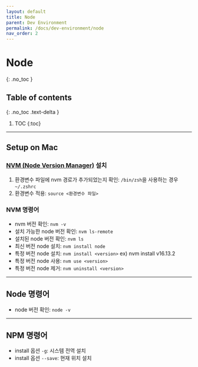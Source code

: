 ```yaml
---
layout: default
title: Node
parent: Dev Environment
permalink: /docs/dev-environment/node
nav_order: 2
---
```


# Node
{: .no_toc }

## Table of contents
{: .no_toc .text-delta }

1. TOC
{:toc}

---

## Setup on Mac

### [NVM (Node Version Manager)](https://github.com/nvm-sh/nvm) 설치
1. 환경변수 파일에 nvm 경로가 추가되었는지 확인: `/bin/zsh`을 사용하는 경우 `~/.zshrc`
2. 환경변수 적용: `source <환경변수 파일>`

### NVM 명령어
- nvm 버전 확인: `nvm -v`
- 설치 가능한 node 버전 확인: `nvm ls-remote`
- 설치된 node 버전 확인: `nvm ls`
- 최신 버전 node 설치: `nvm install node`
- 특정 버전 node 설치: `nvm install <version>` ex) nvm install v16.13.2
- 특정 버전 node 사용: `nvm use <version>`
- 특정 버전 node 제거: `nvm uninstall <version>`

---

## Node 명령어
- node 버전 확인: `node -v`

---

## NPM 명령어
- install 옵션 `-g`: 시스템 전역 설치
- install 옵션 `--save`: 현재 위치 설치
